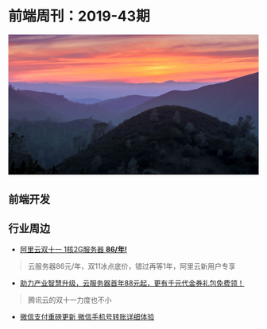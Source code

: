 # 前端周刊：2019-43期

[![](/img/bing/20191104.png?imageMogr2/thumbnail/960x)](https://cn.bing.com/search?q=代阿布洛峰州立公园)

## 前端开发



## 行业周边

- [阿里云双十一 1核2G服务器 **86/年!**](https://www.aliyun.com/1111/2019/group-buying-share?ptCode=9D298960E551E698B37AE7BB83BCB271647C88CF896EF535&userCode=y31qmczl&share_source=copy_link)

> 云服务器86元/年，双11冰点底价，错过再等1年，阿里云新用户专享

- [助力产业智慧升级，云服务器首年88元起，更有千元代金券礼包免费领！](https://cloud.tencent.com/act/cps/redirect?redirect=1048&cps_key=55b0d6026f97f5980bceec15fcefa0af&from=console)

> 腾讯云的双十一力度也不小

- [微信支付重磅更新 微信手机号转账详细体验](https://www.cnbeta.com/articles/tech/904357.htm)
